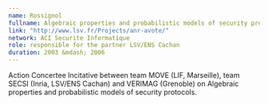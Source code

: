 ```yaml
---
name: Rossignol 
fullname: Algebraic properties and probabilistic models of security protocols
link: "http://www.lsv.fr/Projects/anr-avote/"
network: ACI Securite Informatique
role: responsible for the partner LSV/ENS Cachan 
duration: 2003 &mdash; 2006
---
```


Action Concertee Incitative between team MOVE (LIF, Marseille), team SECSI (Inria, LSV/ENS Cachan) and VERIMAG (Grenoble) on Algebraic properties and probabilistic models of security protocols.
